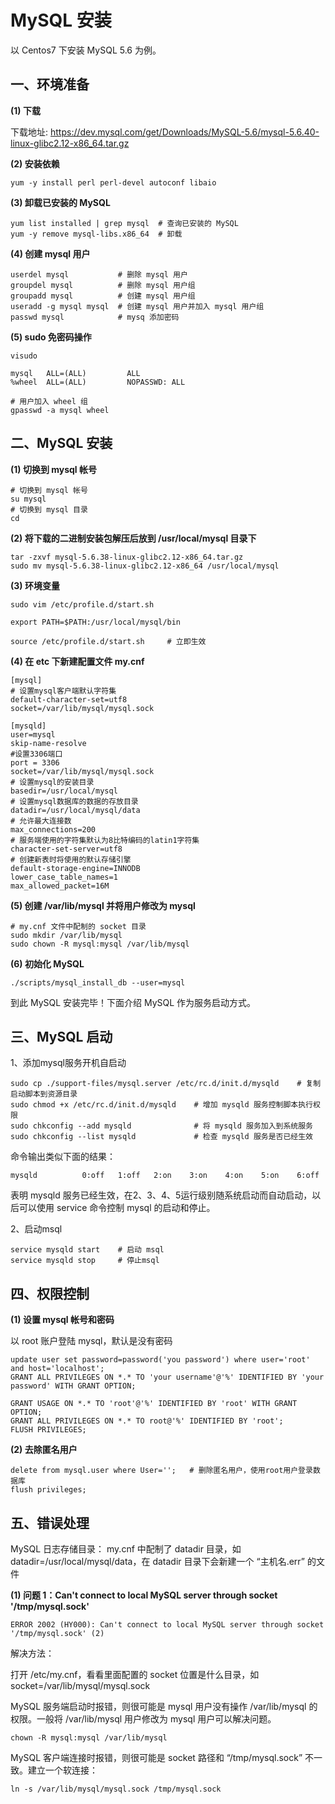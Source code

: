 # MySQL 安装

以 Centos7 下安装 MySQL 5.6 为例。

## 一、环境准备

__(1) 下载__

    
下载地址: https://dev.mysql.com/get/Downloads/MySQL-5.6/mysql-5.6.40-linux-glibc2.12-x86_64.tar.gz

__(2) 安装依赖__

    yum -y install perl perl-devel autoconf libaio

__(3) 卸载已安装的 MySQL__

    yum list installed | grep mysql  # 查询已安装的 MySQL
    yum -y remove mysql-libs.x86_64  # 卸载 

__(4) 创建 mysql 用户__

```text
userdel mysql           # 删除 mysql 用户
groupdel mysql          # 删除 mysql 用户组
groupadd mysql          # 创建 mysql 用户组
useradd -g mysql mysql  # 创建 mysql 用户并加入 mysql 用户组
passwd mysql            # mysq 添加密码
```

__(5) sudo 免密码操作__

```text
visudo

mysql   ALL=(ALL)         ALL
%wheel  ALL=(ALL)         NOPASSWD: ALL

# 用户加入 wheel 组
gpasswd -a mysql wheel
```

## 二、MySQL 安装

__(1) 切换到 mysql 帐号__

    # 切换到 mysql 帐号
    su mysql
    # 切换到 mysql 目录
    cd

__(2) 将下载的二进制安装包解压后放到 /usr/local/mysql 目录下__

    tar -zxvf mysql-5.6.38-linux-glibc2.12-x86_64.tar.gz
    sudo mv mysql-5.6.38-linux-glibc2.12-x86_64 /usr/local/mysql

__(3) 环境变量__

    sudo vim /etc/profile.d/start.sh

    export PATH=$PATH:/usr/local/mysql/bin

    source /etc/profile.d/start.sh     # 立即生效

__(4) 在 etc 下新建配置文件 my.cnf__

```
[mysql]
# 设置mysql客户端默认字符集
default-character-set=utf8 
socket=/var/lib/mysql/mysql.sock

[mysqld]
user=mysql
skip-name-resolve
#设置3306端口
port = 3306 
socket=/var/lib/mysql/mysql.sock
# 设置mysql的安装目录
basedir=/usr/local/mysql
# 设置mysql数据库的数据的存放目录
datadir=/usr/local/mysql/data
# 允许最大连接数
max_connections=200
# 服务端使用的字符集默认为8比特编码的latin1字符集
character-set-server=utf8
# 创建新表时将使用的默认存储引擎
default-storage-engine=INNODB 
lower_case_table_names=1
max_allowed_packet=16M
```

__(5) 创建 /var/lib/mysql 并将用户修改为 mysql__
 
    # my.cnf 文件中配制的 socket 目录
    sudo mkdir /var/lib/mysql
    sudo chown -R mysql:mysql /var/lib/mysql


__(6) 初始化 MySQL__

    ./scripts/mysql_install_db --user=mysql

到此 MySQL 安装完毕！下面介绍 MySQL 作为服务启动方式。

## 三、MySQL 启动

1、添加mysql服务开机自启动

```
sudo cp ./support-files/mysql.server /etc/rc.d/init.d/mysqld    # 复制启动脚本到资源目录
sudo chmod +x /etc/rc.d/init.d/mysqld    # 增加 mysqld 服务控制脚本执行权限
sudo chkconfig --add mysqld              # 将 mysqld 服务加入到系统服务
sudo chkconfig --list mysqld             # 检查 mysqld 服务是否已经生效
```

命令输出类似下面的结果：

    mysqld          0:off   1:off   2:on    3:on    4:on    5:on    6:off

表明 mysqld 服务已经生效，在2、3、4、5运行级别随系统启动而自动启动，以后可以使用 service 命令控制 mysql 的启动和停止。

2、启动msql

```
service mysqld start    # 启动 msql
service mysqld stop     # 停止msql
```

## 四、权限控制

__(1) 设置 mysql 帐号和密码__

以 root 账户登陆 mysql，默认是没有密码

```mysql
update user set password=password('you password') where user='root' and host='localhost';
GRANT ALL PRIVILEGES ON *.* TO 'your username'@'%' IDENTIFIED BY 'your password' WITH GRANT OPTION;

GRANT USAGE ON *.* TO 'root'@'%' IDENTIFIED BY 'root' WITH GRANT OPTION;
GRANT ALL PRIVILEGES ON *.* TO root@'%' IDENTIFIED BY 'root';
FLUSH PRIVILEGES;
```

__(2) 去除匿名用户__

```mysql
delete from mysql.user where User='';   # 删除匿名用户，使用root用户登录数据库
flush privileges;
```

## 五、错误处理

MySQL 日志存储目录： my.cnf 中配制了 datadir 目录，如 datadir=/usr/local/mysql/data，在 datadir 目录下会新建一个 “主机名.err” 的文件

__(1) 问题 1：Can't connect to local MySQL server through socket '/tmp/mysql.sock'__

```text
ERROR 2002 (HY000): Can't connect to local MySQL server through socket '/tmp/mysql.sock' (2)
```

解决方法：

打开 /etc/my.cnf，看看里面配置的 socket 位置是什么目录，如 socket=/var/lib/mysql/mysql.sock

MySQL 服务端启动时报错，则很可能是 mysql 用户没有操作 /var/lib/mysql 的权限。一般将 /var/lib/mysql 用户修改为 mysql 用户可以解决问题。

    chown -R mysql:mysql /var/lib/mysql

MySQL 客户端连接时报错，则很可能是 socket 路径和 “/tmp/mysql.sock” 不一致。建立一个软连接：

    ln -s /var/lib/mysql/mysql.sock /tmp/mysql.sock
    

